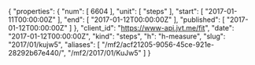 {
  "properties": {
    "num": [
      6604
    ],
    "unit": [
      "steps"
    ],
    "start": [
      "2017-01-11T00:00:00Z"
    ],
    "end": [
      "2017-01-12T00:00:00Z"
    ],
    "published": [
      "2017-01-12T00:00:00Z"
    ]
  },
  "client_id": "https://www-api.jvt.me/fit",
  "date": "2017-01-12T00:00:00Z",
  "kind": "steps",
  "h": "h-measure",
  "slug": "2017/01/kujw5",
  "aliases": [
    "/mf2/acf21205-9056-45ce-921e-28292b67e440/",
    "/mf2/2017/01/KuJw5"
  ]
}
